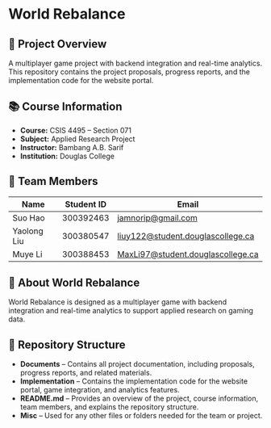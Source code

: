 # World Rebalance

## 📌 Project Overview
A multiplayer game project with backend integration and real-time analytics.  
This repository contains the project proposals, progress reports, and the implementation code for the website portal.

## 📚 Course Information
- **Course:** CSIS 4495 – Section 071  
- **Subject:** Applied Research Project  
- **Instructor:** Bambang A.B. Sarif  
- **Institution:** Douglas College  

## 👥 Team Members
| Name        | Student ID  | Email                              |
|-------------|-------------|------------------------------------|
| Suo Hao     | 300392463   | jamnorip@gmail.com                 |
| Yaolong Liu | 300380547   | liuy122@student.douglascollege.ca  |
| Muye Li     | 300388453   | MaxLi97@student.douglascollege.ca  |

## 📝 About World Rebalance
World Rebalance is designed as a multiplayer game with backend integration and real-time analytics to support applied research on gaming data.

## 📂 Repository Structure
- **Documents** – Contains all project documentation, including proposals, progress reports, and related materials.  
- **Implementation** – Contains the implementation code for the website portal, game integration, and analytics features.  
- **README.md** – Provides an overview of the project, course information, team members, and explains the repository structure.  
- **Misc** – Used for any other files or folders needed for the team or project.
